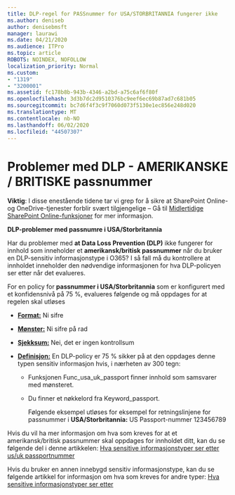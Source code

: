```yaml
---
title: DLP-regel for PASSnummer for USA/STORBRITANNIA fungerer ikke
ms.author: deniseb
author: denisebmsft
manager: laurawi
ms.date: 04/21/2020
ms.audience: ITPro
ms.topic: article
ROBOTS: NOINDEX, NOFOLLOW
localization_priority: Normal
ms.custom:
- "1319"
- "3200001"
ms.assetid: fc178b8b-943b-4346-a2bd-a75c6af6f80f
ms.openlocfilehash: 3d3b7dc2d9510376bc9eef6ec69b87ad7c681b05
ms.sourcegitcommit: bc7d6f4f3c9f7060d073f5130e1ec856e248d020
ms.translationtype: MT
ms.contentlocale: nb-NO
ms.lasthandoff: 06/02/2020
ms.locfileid: "44507307"
---
```

# <a name="problems-with-dlp---usuk-passport-numbers"></a>Problemer med DLP - AMERIKANSKE / BRITISKE passnummer

**Viktig**: I disse enestående tidene tar vi grep for å sikre at SharePoint Online-og OneDrive-tjenester forblir svært tilgjengelige – Gå til [Midlertidige SharePoint Online-funksjoner](https://aka.ms/ODSPAdjustments) for mer informasjon.

**DLP-problemer med passnumre i USA/Storbritannia**

Har du problemer med **at Data Loss Prevention (DLP)** ikke fungerer for innhold som inneholder et **amerikansk/britisk passnummer** når du bruker en DLP-sensitiv informasjonstype i O365? I så fall må du kontrollere at innholdet inneholder den nødvendige informasjonen for hva DLP-policyen ser etter når det evalueres.
  
For en policy for **passnummer i USA/Storbritannia** som er konfigurert med et konfidensnivå på 75 %, evalueres følgende og må oppdages for at regelen skal utløses
  
- **[Format:](https://docs.microsoft.com/microsoft-365/compliance/sensitive-information-type-entity-definitions#format-77)** Ni sifre

- **[Mønster:](https://docs.microsoft.com/microsoft-365/compliance/sensitive-information-type-entity-definitions#pattern-77)** Ni sifre på rad

- **[Sjekksum:](https://docs.microsoft.com/microsoft-365/compliance/sensitive-information-type-entity-definitions#checksum-76)** Nei, det er ingen kontrollsum

- **[Definisjon:](https://docs.microsoft.com/microsoft-365/compliance/sensitive-information-type-entity-definitions#definition-77)** En DLP-policy er 75 % sikker på at den oppdages denne typen sensitiv informasjon hvis, i nærheten av 300 tegn:

  - Funksjonen Func_usa_uk_passport finner innhold som samsvarer med mønsteret.

  - Du finner et nøkkelord fra Keyword_passport.

    Følgende eksempel utløses for eksempel for retningslinjene for passnummer i **USA/Storbritannia:** US Passport-nummer 123456789

Hvis du vil ha mer informasjon om hva som kreves for at et amerikansk/britisk passnummer skal oppdages for innholdet ditt, kan du se følgende del i denne artikkelen: [Hva sensitive informasjonstyper ser etter us/uk passportnummer](https://docs.microsoft.com/microsoft-365/compliance/sensitive-information-type-entity-definitions#us--uk-passport-number)
  
Hvis du bruker en annen innebygd sensitiv informasjonstype, kan du se følgende artikkel for informasjon om hva som kreves for andre typer: [Hva sensitive informasjonstyper ser etter](https://docs.microsoft.com/microsoft-365/compliance/sensitive-information-type-entity-definitions)
  